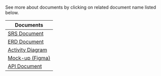 See more about documents by clicking on related document name listed below.

| Documents |
|   ---  | 
| [SRS Document](https://github.com/seldacllk/9_academy_documents/blob/main/pair_3/Analiz/Pair3_SRS_10102024.pdf)|
| [ERD Document](https://drive.google.com/file/d/1VhqCzVvM6SdZwW1jm_T3nyLdFik8PYtw/view?usp=sharing)|
| [Activity Diagram](https://drive.google.com/file/d/1af-WojCj37iAVu9FF_QYn0NudDOX3AQ3/view?usp=sharing)|
| [Mock-up (Figma)](https://www.figma.com/design/7XGmajjGamDhqtXKmiyXBj/sep_25_test?node-id=0-1&t=GkkuO2VbzjYA1Oze-1)|
| [API Document](https://github.com/seldacllk/9_academy_documents/blob/main/pair_3/Analiz/Pair3_API_08112024.pdf)|
